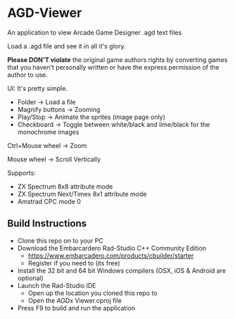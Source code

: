 # AGD-Viewer
An application to view Arcade Game Designer .agd text files

Load a .agd file and see it in all it's glory.


**Please DON'T violate** the original game authors rights by converting games that you haven't personally written or have the express permission of the author to use.


UI:
It's pretty simple.

* Folder -> Load a file
* Magnify buttons -> Zooming
* Play/Stop -> Animate the sprites (image page only)
* Checkboard -> Toggle between white/black and lime/black for the monochrome images

Ctrl+Mouse wheel -> Zoom

Mouse wheel -> Scroll Vertically

Supports:
* ZX Spectrum 8x8 attribute mode
* ZX Spectrum Next/Timex 8x1 attribute mode
* Amstrad CPC mode 0


## Build Instructions

* Clone this repo on to your PC
* Download the Embarcardero Rad-Studio C++ Community Edition
  * https://www.embarcadero.com/products/cbuilder/starter
  * Register if you need to (its free)
* Install the 32 bit and 64 bit Windows compilers (OSX, iOS & Android are optional)
* Launch the Rad-Studio IDE
  * Open up the location you cloned this repo to
  * Open the AGDx Viewer.cproj file
* Press F9 to build and run the application
